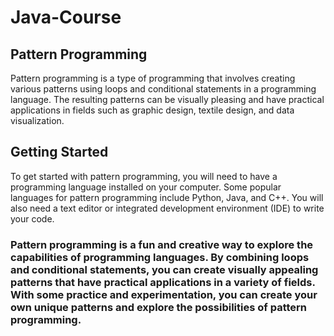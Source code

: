 # Java-Course

## Pattern Programming
Pattern programming is a type of programming that involves creating various patterns using loops and conditional statements in a programming language. The resulting patterns can be visually pleasing and have practical applications in fields such as graphic design, textile design, and data visualization.

## Getting Started
To get started with pattern programming, you will need to have a programming language installed on your computer. Some popular languages for pattern programming include Python, Java, and C++. You will also need a text editor or integrated development environment (IDE) to write your code.


### Pattern programming is a fun and creative way to explore the capabilities of programming languages. By combining loops and conditional statements, you can create visually appealing patterns that have practical applications in a variety of fields. With some practice and experimentation, you can create your own unique patterns and explore the possibilities of pattern programming.
